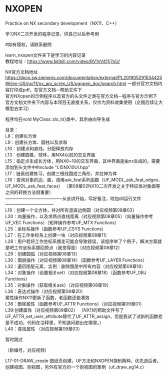 # NXOPEN
Practice on NX secondary development（NX11、C++）

学习NX二次开发的程序记录，供自己以后参考用
  
#如有侵权，请联系删除

learn_nxopen文件夹下是学习的内容记录  
教程地址：https://www.bilibili.com/video/BV1nV411j7oU/  

NX官方文档地址
https://docs.sw.siemens.com/documentation/external/PL20190529153442596/en-US/nx/11/nx_api_sc/en_US/ugopen_doc/search.html
  一部分官方文档内容打印成pdf，在官方文档--帮助文件下  
  官方NXopen的示例程序以及官方的头文件之类在官方文档--程序与官方示例下  
  官方文档文件夹下内容与本项目无直接关系，仅作为资料收集使用（企图后续让大模型去学习）  
  

程序均在void MyClass::do_it()类中，其余由向导生成  

目录：  
L8：创建长方体  
L9：创建长方体、圆柱以及求和  
L10：创建点和直线，分配释放内存  
L13：创建圆锥、球体，用NX4以前的交互界面  
L15：指定点生成长方体，用NX6~10的交互界面，其中界面是由nx生成的，需要添加到头文件中#include "L15NX10UI.hpp"  
L17：链表创建练习，创建三根线围成三角形，并拉伸为体  
L18：查询对象的边、面，调用ask_feat系列函数（UF_MODL_ask_feat_edges、UF_MODL_ask_feat_faces）  （第08章02NX10二次开发之关于特征体对象面等之间的转换方法很重要）    
—————————————从该讲开始，写好备注，附加dll运行文件———————————  
L19：创建一个立方体，并对所有竖直边倒圆（对应视频第08章03）  
L20：向量操作，以及求两点直线距离（对应视频第08章05）（向量操作参考UF_VEC Functions）（矩阵操作参考UF_MTX Functions）  
L25：坐标系操作（函数参考UF_CSYS Functions）  
L27：在工作坐标系上创建一块（对应视频第08章11）  
L28：用户若将工作坐标系挪走可能会导致错误，该程序举了个例子，解决方案就是吧工作坐标系挪回原点（我觉得是）（对应视频第08章12）  
L29：创建圆弧（对应视频第08章13）  
L30：图层操作（对应视频第08章14）（函数参考UF_LAYER Functions）  
L32：遍历图层元素，实例：删除图层中所有内容（对应视频第08章16）  
L34：对象操作（设置相关set）（对应视频第08章18）（函数参考UF_OBJ Functions）   
L35：对象操作（获取相关ask）（对应视频第08章19）  
L36：表达式操作（对应视频第08章20）    
属性操作NX11更新了函数，老函数还能凑效  
L38：删除属性（函数参考UF_ATTR Functions）（对应视频第09章01）  
L39:创建属性（对应视频第09章02） （NX11的帮助文件写了UF_ATTR_set_user_attribute替代了UF_ATTR_assign，但是我试了试新的函数老是不成功，代码在注释里，不知道问题出在哪里。）  
L40：查找属性 （对应视频第09章03）   


暂时跳过   


（新编号，对应视频）  
   
   
L17-01-DRAW_create 图纸页创建，UF方法和NXOPEN录制两种。优先选后者。创建视图、剖视图，另外有官方的一个剖视图的案例（uf_draw_eg14.c）  
  

  



